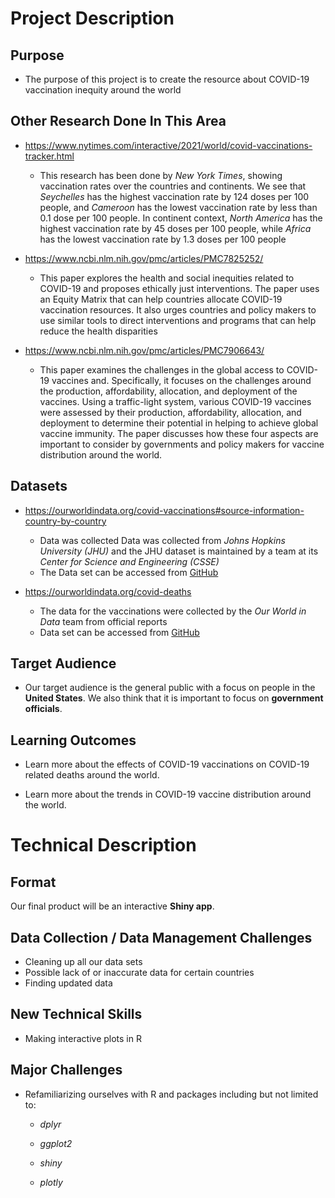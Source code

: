 # Project Description

## Purpose

- The purpose of this project is to create the resource about COVID-19 vaccination inequity around the world

## Other Research Done In This Area

- https://www.nytimes.com/interactive/2021/world/covid-vaccinations-tracker.html
  - This research has been done by _New York Times_, showing vaccination rates over the countries and continents. We see that _Seychelles_ has the highest vaccination rate by 124 doses per 100 people, and _Cameroon_ has the lowest vaccination rate by less than 0.1 dose per 100 people. In continent context, _North America_ has the highest vaccination rate by 45 doses per 100 people, while _Africa_ has the lowest vaccination rate by 1.3 doses per 100 people

- https://www.ncbi.nlm.nih.gov/pmc/articles/PMC7825252/
  - This paper explores the health and social inequities related to COVID-19 and proposes ethically just interventions. The paper uses an Equity Matrix that can help countries allocate COVID-19 vaccination resources. It also urges countries and policy makers to use similar tools to direct interventions and programs that can help reduce the health disparities

- https://www.ncbi.nlm.nih.gov/pmc/articles/PMC7906643/
  - This paper examines the challenges in the global access to COVID-19 vaccines and. Specifically, it focuses on the challenges around the production, affordability, allocation, and deployment of the vaccines. Using a traffic-light system, various COVID-19 vaccines were assessed by their production, affordability, allocation, and deployment to determine their potential in helping to achieve global vaccine immunity. The paper discusses how these four aspects are important to consider by governments and policy makers for vaccine distribution around the world.


## Datasets

- https://ourworldindata.org/covid-vaccinations#source-information-country-by-country
  - Data was collected Data was collected from _Johns Hopkins University (JHU)_ and the JHU dataset is maintained by a team at its _Center for Science and Engineering (CSSE)_
  - The Data set can be accessed from [GitHub](https://github.com/owid/covid-19-data/tree/master/public/data)

- https://ourworldindata.org/covid-deaths
  - The data for the vaccinations were collected by the _Our World in Data_ team from official reports
  - Data set can be accessed from [GitHub](https://github.com/owid/covid-19-data/tree/master/public/data)

## Target Audience

- Our target audience is the general public with a focus on people in the **United States**. We also think that it is important to focus on **government officials**.

## Learning Outcomes

- Learn more about the effects of COVID-19 vaccinations on COVID-19 related deaths around the world.

- Learn more about the trends in COVID-19 vaccine distribution around the world.

# Technical Description

## Format

Our final product will be an interactive **Shiny app**.

## Data Collection / Data Management Challenges

- Cleaning up all our data sets
- Possible lack of or inaccurate data for certain countries
- Finding updated data

## New Technical Skills

- Making interactive plots in R

## Major Challenges

- Refamiliarizing ourselves with R and packages including but not limited to:
  - _dplyr_

  - _ggplot2_

  - _shiny_

  - _plotly_
